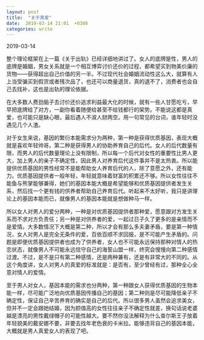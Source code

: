 ```yaml
---
layout: post
title:  "关于真爱"
date:  2019-03-14 21:01  +0300
categories: write
---
```


2019-03-14

整个理论框架在上一篇《关于出轨》已经详细地讲过了。女人的底牌是性，男人的底牌是婚姻，男女关系就是一个相互博弈讨价还价的过程，都希望买到物美价廉的货物——获得超出自己价值的另一半。不过现代社会婚姻流动性这么大，就算有人上当受骗买到假货或者残次品了，也还可以商量退货，真的退不了，消费者也会自己去找补，这也是出轨的理论依据。

在大多数人费劲脑子去讨价还价追求利益最大化的时候，就有一些人甘愿吃亏，早早把底牌给了对方，一副你看着随便给甚至不给钱都行的架势。不能说这都是真爱，也可能只是缺心眼，最后遇人不淑人财两空。用一句常见的台词，谁年轻时没遇见几个人渣。

对于女生来说，基因的繁衍本能需求分为两种，第一种是获得优质基因，表现大概就是喜欢年轻帅哥。第二种是获得男人的协助养育自己的后代。女人的后代数量有限，而男人的后代数量理论上没有限制，所以每一个后代对女性的重要性比男人更大，加上男人的亲子不确定性，因此男人对养育后代这件事并不是太热衷。所以能提供优质基因的男性经常不是能帮助女人养育后代的人，除了意愿之外，还有能力。优质基因提供者一般年轻，年轻就意味着财富的积累还不够。所以女性往往不能鱼与熊掌能够兼得，她们的基因本能大概是希望能够和优质基因提供者发生关系，然后找一个更有钱的供养者帮助自己养育后代。听起来不太好听，我只是讲理论上的基因本能而已，就像男人的基因本能就是想做种马一样。

所以女人对男人的爱分两种，一种是对优质基因提供者那种爱，愿意跟对方发生关系而不求对方负责任；另一种是对供养者的爱，一起过日子久了更多的是亲情而不是爱情。大多数情况下大概是第二种，所以才会有那么多夫妻矛盾，要是第一种情况，女人对男人是完全无条件的爱，百依百顺不求回报，是不可能产生矛盾的。问题是即便优质基因提供者也成为了供养者，女人也不可能永远保持那种对情人的热恋状态，就像男人不可能永远信守自己的海誓山盟一样，终究会慢慢向第二种感情过渡。不过，是不是只有第二种感情，还是两种兼有，还是有非常大的不同的。从这个角度讲，女人对男人的真爱的标准就是：是否有，至少曾经有过，那种全心全意对情人的爱情。

至于男人对女人，基因本能的需求也分两种，第一种跟女人获得优质基因的生物本能一样，尽可能广泛地向优质基因传播自己的基因；第二种则是尽可能降低亲子不确定性，保证自己辛苦养育的确实是自己的后代。所以很多男人虽然会追求美女，但并不一定会跟她结婚，因为颜值高的女性往往亲子不确定性就差，换句话说老婆越是漂亮的男性戴绿帽子的可能性越大。要不然你没法解释为什么查尔斯王子放着年轻貌美的戴安娜不要，非要去找年老色衰的卡米拉。能够违背自己的基因本能，大概就是男人真爱女人的表现了吧。

<!--end-->
